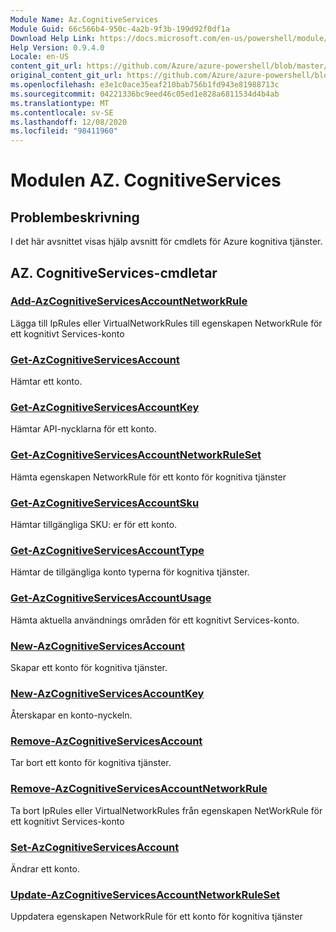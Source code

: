 ```yaml
---
Module Name: Az.CognitiveServices
Module Guid: 66c566b4-950c-4a2b-9f3b-199d92f0df1a
Download Help Link: https://docs.microsoft.com/en-us/powershell/module/az.cognitiveservices
Help Version: 0.9.4.0
Locale: en-US
content_git_url: https://github.com/Azure/azure-powershell/blob/master/src/CognitiveServices/CognitiveServices/help/Az.CognitiveServices.md
original_content_git_url: https://github.com/Azure/azure-powershell/blob/master/src/CognitiveServices/CognitiveServices/help/Az.CognitiveServices.md
ms.openlocfilehash: e3e1c0ace35eaf210bab756b1fd943e81988713c
ms.sourcegitcommit: 04221336bc9eed46c05ed1e828a6811534d4b4ab
ms.translationtype: MT
ms.contentlocale: sv-SE
ms.lasthandoff: 12/08/2020
ms.locfileid: "98411960"
---
```

# Modulen AZ. CognitiveServices
## Problembeskrivning
I det här avsnittet visas hjälp avsnitt för cmdlets för Azure kognitiva tjänster.

## AZ. CognitiveServices-cmdletar
### [Add-AzCognitiveServicesAccountNetworkRule](Add-AzCognitiveServicesAccountNetworkRule.md)
Lägga till IpRules eller VirtualNetworkRules till egenskapen NetworkRule för ett kognitivt Services-konto

### [Get-AzCognitiveServicesAccount](Get-AzCognitiveServicesAccount.md)
Hämtar ett konto.

### [Get-AzCognitiveServicesAccountKey](Get-AzCognitiveServicesAccountKey.md)
Hämtar API-nycklarna för ett konto.

### [Get-AzCognitiveServicesAccountNetworkRuleSet](Get-AzCognitiveServicesAccountNetworkRuleSet.md)
Hämta egenskapen NetworkRule för ett konto för kognitiva tjänster

### [Get-AzCognitiveServicesAccountSku](Get-AzCognitiveServicesAccountSku.md)
Hämtar tillgängliga SKU: er för ett konto.

### [Get-AzCognitiveServicesAccountType](Get-AzCognitiveServicesAccountType.md)
Hämtar de tillgängliga konto typerna för kognitiva tjänster.

### [Get-AzCognitiveServicesAccountUsage](Get-AzCognitiveServicesAccountUsage.md)
Hämta aktuella användnings områden för ett kognitivt Services-konto.

### [New-AzCognitiveServicesAccount](New-AzCognitiveServicesAccount.md)
Skapar ett konto för kognitiva tjänster.

### [New-AzCognitiveServicesAccountKey](New-AzCognitiveServicesAccountKey.md)
Återskapar en konto-nyckeln.

### [Remove-AzCognitiveServicesAccount](Remove-AzCognitiveServicesAccount.md)
Tar bort ett konto för kognitiva tjänster.

### [Remove-AzCognitiveServicesAccountNetworkRule](Remove-AzCognitiveServicesAccountNetworkRule.md)
Ta bort IpRules eller VirtualNetworkRules från egenskapen NetWorkRule för ett kognitivt Services-konto

### [Set-AzCognitiveServicesAccount](Set-AzCognitiveServicesAccount.md)
Ändrar ett konto.

### [Update-AzCognitiveServicesAccountNetworkRuleSet](Update-AzCognitiveServicesAccountNetworkRuleSet.md)
Uppdatera egenskapen NetworkRule för ett konto för kognitiva tjänster

